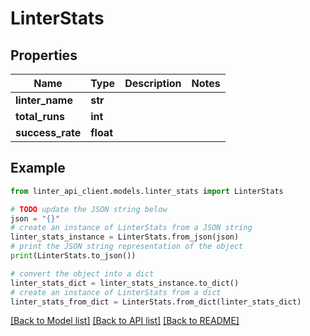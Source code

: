 # LinterStats


## Properties

Name | Type | Description | Notes
------------ | ------------- | ------------- | -------------
**linter_name** | **str** |  | 
**total_runs** | **int** |  | 
**success_rate** | **float** |  | 

## Example

```python
from linter_api_client.models.linter_stats import LinterStats

# TODO update the JSON string below
json = "{}"
# create an instance of LinterStats from a JSON string
linter_stats_instance = LinterStats.from_json(json)
# print the JSON string representation of the object
print(LinterStats.to_json())

# convert the object into a dict
linter_stats_dict = linter_stats_instance.to_dict()
# create an instance of LinterStats from a dict
linter_stats_from_dict = LinterStats.from_dict(linter_stats_dict)
```
[[Back to Model list]](../README.md#documentation-for-models) [[Back to API list]](../README.md#documentation-for-api-endpoints) [[Back to README]](../README.md)


